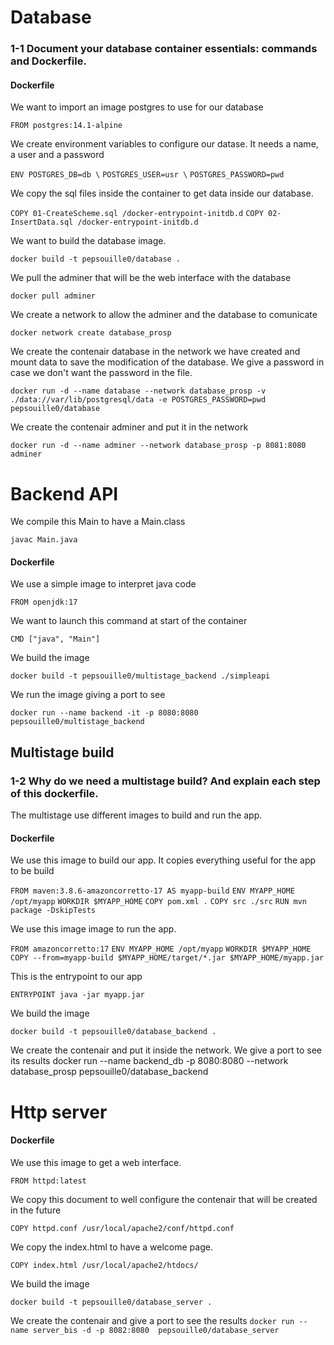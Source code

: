 # Database

### 1-1 Document your database container essentials: commands and Dockerfile.

#### Dockerfile

We want to import an image postgres to use for our database

`FROM postgres:14.1-alpine`

We create environment variables to configure our datase. It needs a name, a user and a password

`ENV POSTGRES_DB=db \`
   `POSTGRES_USER=usr \`
   `POSTGRES_PASSWORD=pwd`

We copy the sql files inside the container to get data inside our database.

`COPY 01-CreateScheme.sql /docker-entrypoint-initdb.d`
`COPY 02-InsertData.sql /docker-entrypoint-initdb.d`

We want to build the database image.

`docker build -t pepsouille0/database .`

We pull the adminer that will be the web interface with the database

`docker pull adminer`

We create a network to allow the adminer and the database to comunicate

`docker network create database_prosp`

We create the contenair database in the network we have created and mount data to save the modification of the database. We give a password in case we don't want the password in the file.

`docker run -d --name database --network database_prosp -v ./data://var/lib/postgresql/data -e POSTGRES_PASSWORD=pwd pepsouille0/database`

We create the contenair adminer and put it in the network

`docker run -d --name adminer --network database_prosp -p 8081:8080 adminer`

# Backend API

We compile this Main to have a Main.class

`javac Main.java`  

#### Dockerfile

We use a simple image to interpret java code

`FROM openjdk:17`

We want to launch this command at start of the container

`CMD ["java", "Main"]`

We build the image

`docker build -t pepsouille0/multistage_backend ./simpleapi`

We run the image giving a port to see

`docker run --name backend -it -p 8080:8080 pepsouille0/multistage_backend`

## Multistage build

### 1-2 Why do we need a multistage build? And explain each step of this dockerfile.

The multistage use different images to build and run the app.

#### Dockerfile

We use this image to build our app. It copies everything useful for the app to be build

`FROM maven:3.8.6-amazoncorretto-17 AS myapp-build`
`ENV MYAPP_HOME /opt/myapp`
`WORKDIR $MYAPP_HOME`
`COPY pom.xml .`
`COPY src ./src`
`RUN mvn package -DskipTests`

We use this image image to run the app. 

`FROM amazoncorretto:17`
`ENV MYAPP_HOME /opt/myapp`
`WORKDIR $MYAPP_HOME`
`COPY --from=myapp-build $MYAPP_HOME/target/*.jar $MYAPP_HOME/myapp.jar`

This is the entrypoint to our app

`ENTRYPOINT java -jar myapp.jar`

We build the image

`docker build -t pepsouille0/database_backend .`

We create the contenair and put it inside the network. We give a port to see its results
docker run --name backend_db -p 8080:8080 --network database_prosp pepsouille0/database_backend

# Http server

#### Dockerfile

We use this image to get a web interface.

`FROM httpd:latest`

We copy this document to well configure the contenair that will be created in the future

`COPY httpd.conf /usr/local/apache2/conf/httpd.conf`

We copy the index.html to have a welcome page.

`COPY index.html /usr/local/apache2/htdocs/`

We build the image

`docker build -t pepsouille0/database_server .`

We create the contenair and give a port to see the results
`docker run --name server_bis -d -p 8082:8080  pepsouille0/database_server`
